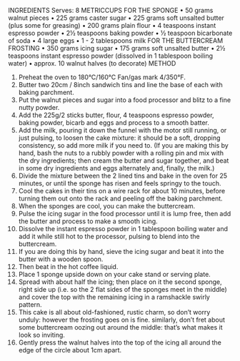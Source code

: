 INGREDIENTS
Serves: 8
METRICCUPS
FOR THE SPONGE
•	50 grams walnut pieces
•	225 grams caster sugar
•	225 grams soft unsalted butter (plus some for greasing)
•	200 grams plain flour
•	4 teaspoons instant espresso powder
•	2½ teaspoons baking powder
•	½ teaspoon bicarbonate of soda
•	4 large eggs
•	1 - 2 tablespoons milk
FOR THE BUTTERCREAM FROSTING
•	350 grams icing sugar
•	175 grams soft unsalted butter
•	2½ teaspoons instant espresso powder (dissolved in 1 tablespoon boiling water)
•	approx. 10 walnut halves (to decorate)
METHOD
1.	Preheat the oven to 180°C/160°C Fan/gas mark 4/350°F.
2.	Butter two 20cm / 8inch sandwich tins and line the base of each with baking parchment.
3.	Put the walnut pieces and sugar into a food processor and blitz to a fine nutty powder.
4.	Add the 225g/2 sticks butter, flour, 4 teaspoons espresso powder, baking powder, bicarb and eggs and process to a smooth batter.
5.	Add the milk, pouring it down the funnel with the motor still running, or just pulsing, to loosen the cake mixture: it should be a soft, dropping consistency, so add more milk if you need to. (If you are making this by hand, bash the nuts to a rubbly powder with a rolling pin and mix with the dry ingredients; then cream the butter and sugar together, and beat in some dry ingredients and eggs alternately and, finally, the milk.)
6.	Divide the mixture between the 2 lined tins and bake in the oven for 25 minutes, or until the sponge has risen and feels springy to the touch.
7.	Cool the cakes in their tins on a wire rack for about 10 minutes, before turning them out onto the rack and peeling off the baking parchment.
8.	When the sponges are cool, you can make the buttercream.
9.	Pulse the icing sugar in the food processor until it is lump free, then add the butter and process to make a smooth icing.
10.	Dissolve the instant espresso powder in 1 tablespoon boiling water and add it while still hot to the processor, pulsing to blend into the buttercream.
11.	If you are doing this by hand, sieve the icing sugar and beat it into the butter with a wooden spoon.
12.	Then beat in the hot coffee liquid.
13.	Place 1 sponge upside down on your cake stand or serving plate.
14.	Spread with about half the icing; then place on it the second sponge, right side up (i.e. so the 2 flat sides of the sponges meet in the middle) and cover the top with the remaining icing in a ramshackle swirly pattern.
15.	This cake is all about old-fashioned, rustic charm, so don’t worry unduly: however the frosting goes on is fine. similarly, don’t fret about some buttercream oozing out around the middle: that’s what makes it look so inviting.
16.	Gently press the walnut halves into the top of the icing all around the edge of the circle about 1cm apart.

